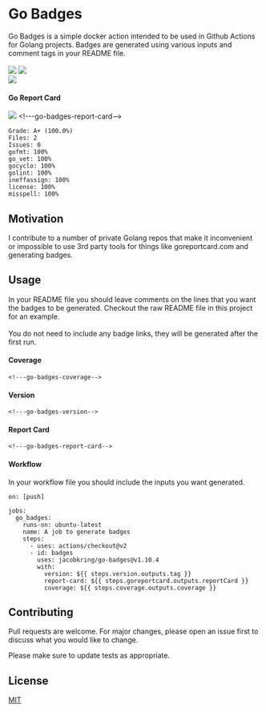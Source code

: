 # Go Badges

Go Badges is a simple docker action intended to be used in Github Actions for Golang projects. Badges are generated using various inputs and comment tags in your README file.
<br/><br/>
![](https://badgen.net/badge/coverage/90.5%25/green) <!---go-badges-coverage-->
![](https://badgen.net/badge/release/v1.10.9/blue) <!---go-badges-version-->
<br/>![](https://badgen.net/badge/license/MIT/blue) <br/>
#### Go Report Card
![](https://badgen.net/badge/Report%20Card/A+%20(100.0%25)/green) <!---go-badges-report-card-->
```
Grade: A+ (100.0%)
Files: 2
Issues: 0
gofmt: 100%
go_vet: 100%
gocyclo: 100%
golint: 100%
ineffassign: 100%
license: 100%
misspell: 100%
```

## Motivation

I contribute to a number of private Golang repos that make it inconvenient or impossible to use 3rd party tools for things like goreportcard.com and generating badges.

## Usage

In your README file you should leave comments on the lines that you want the badges to be generated.
Checkout the raw README file in this project for an example. <br/><br/>You do not need to include any badge links,
they will be generated after the first run.

#### Coverage
```
<!---go-badges-coverage-->
```
#### Version
```
<!---go-badges-version-->
```
#### Report Card
```
<!---go-badges-report-card-->
```

#### Workflow

In your workflow file you should include the inputs you want generated.
```
on: [push]

jobs:
  go_badges:
    runs-on: ubuntu-latest
    name: A job to generate badges
    steps:
      - uses: actions/checkout@v2
      - id: badges
        uses: jacobkring/go-badges@v1.10.4
        with:
          version: ${{ steps.version.outputs.tag }}
          report-card: ${{ steps.goreportcard.outputs.reportCard }}
          coverage: ${{ steps.coverage.outputs.coverage }}
```

## Contributing
Pull requests are welcome. For major changes, please open an issue first to discuss what you would like to change.

Please make sure to update tests as appropriate.

## License
[MIT](https://choosealicense.com/licenses/mit/)
